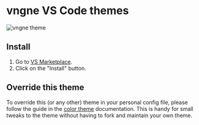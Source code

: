 # vngne VS Code themes

![vngne theme](https://github.com/ekovegeance/vngne-theme/blob/main/vngne-theme.png)
## Install

1. Go to [VS Marketplace](https://marketplace.visualstudio.com/items?itemName=ekovegeance.vngne-theme).
2. Click on the "Install" button.

## Override this theme

To override this (or any other) theme in your personal config file, please follow the guide in the [color theme](https://code.visualstudio.com/api/extension-guides/color-theme) documentation. This is handy for small tweaks to the theme without having to fork and maintain your own theme. 

